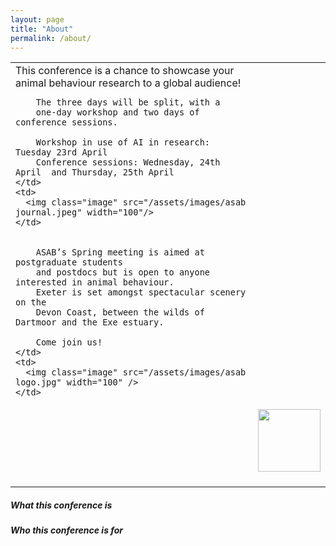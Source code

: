 ```yaml
---
layout: page
title: "About"
permalink: /about/
---
```


<div>
<table>
  <tr>
    <td>        
        This conference is a chance to showcase 
        your animal behaviour research to a global audience!
        
        The three days will be split, with a 
        one-day workshop and two days of conference sessions.  
        
        Workshop in use of AI in research: Tuesday 23rd April 
        Conference sessions: Wednesday, 24th April  and Thursday, 25th April 
    </td>
    <td>
      <img class="image" src="/assets/images/asab journal.jpeg" width="100"/>
    </td>
  </tr>
  <tr>    
    <td>
        
        ASAB’s Spring meeting is aimed at postgraduate students 
        and postdocs but is open to anyone interested in animal behaviour.         
        Exeter is set amongst spectacular scenery on the 
        Devon Coast, between the wilds of Dartmoor and the Exe estuary. 
        
        Come join us! 
    </td>
    <td>
      <img class="image" src="/assets/images/asab logo.jpg" width="100" />
    </td>
  </tr>
  <tr>
    <td></td>
    <td><div style="text-align:center"><img class="image" src="/assets/images/Crab Logo RGB.jpg" width="100"/></div><br/></td>
  </tr>
</table>
</div>

<h5> What this conference is </h5>
<h5>  Who this conference is for </h5>

